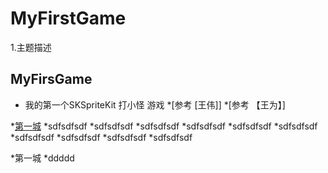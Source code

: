 # MyFirstGame
1.主题描述
## MyFirsGame
* 我的第一个SKSpriteKit  打小怪 游戏
 *[参考  [王伟]]
 *[参考 【王为】]

 *[第一城](#第一城)
 *sdfsdfsdf
 *sdfsdfsdf
 *sdfsdfsdf
 *sdfsdfsdf
 *sdfsdfsdf
 *sdfsdfsdf
 *sdfsdfsdf
 *sdfsdfsdf
 *sdfsdfsdf
 *sdfsdfsdf


*第一城
 *ddddd
